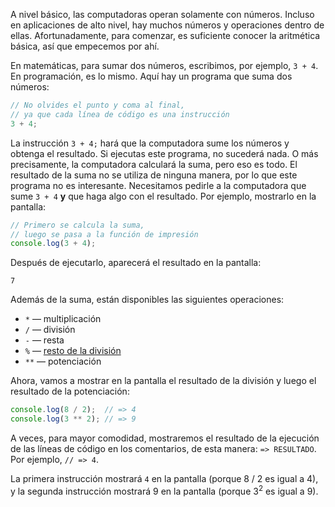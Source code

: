 A nivel básico, las computadoras operan solamente con números. Incluso en aplicaciones de alto nivel, hay muchos números y operaciones dentro de ellas. Afortunadamente, para comenzar, es suficiente conocer la aritmética básica, así que empecemos por ahí.

En matemáticas, para sumar dos números, escribimos, por ejemplo, `3 + 4`. En programación, es lo mismo. Aquí hay un programa que suma dos números:

```javascript
// No olvides el punto y coma al final,
// ya que cada línea de código es una instrucción
3 + 4;
```

La instrucción `3 + 4;` hará que la computadora sume los números y obtenga el resultado. Si ejecutas este programa, no sucederá nada. O más precisamente, la computadora calculará la suma, pero eso es todo. El resultado de la suma no se utiliza de ninguna manera, por lo que este programa no es interesante. Necesitamos pedirle a la computadora que sume `3 + 4` **y** que haga algo con el resultado. Por ejemplo, mostrarlo en la pantalla:

```javascript
// Primero se calcula la suma,
// luego se pasa a la función de impresión
console.log(3 + 4);
```

Después de ejecutarlo, aparecerá el resultado en la pantalla:

```text
7
```

Además de la suma, están disponibles las siguientes operaciones:

* `*` — multiplicación
* `/` — división
* `-` — resta
* `%` — [resto de la división](https://es.wikipedia.org/wiki/División_euclídea)
* `**` — potenciación

Ahora, vamos a mostrar en la pantalla el resultado de la división y luego el resultado de la potenciación:

```javascript
console.log(8 / 2);  // => 4
console.log(3 ** 2); // => 9
```

A veces, para mayor comodidad, mostraremos el resultado de la ejecución de las líneas de código en los comentarios, de esta manera: `=> RESULTADO`. Por ejemplo, `// => 4`.

La primera instrucción mostrará `4` en la pantalla (porque 8 / 2 es igual a 4), y la segunda instrucción mostrará 9 en la pantalla (porque 3<sup>2</sup> es igual a 9).
